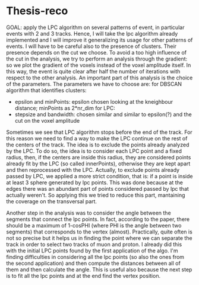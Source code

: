 # Thesis-reco
GOAL: apply the LPC algorithm on several patterns of event, in particular events with 2 and 3 tracks. Hence, I will take the lpc algorithm already implemented and I will improve it generalizing its usage for other patterns of events. I will have to be careful also to the presence of clusters. Their presence depends on the cut we choose. To avoid a too high influence of the cut in the analysis, we try to perform an analysis through the gradient: so we plot the gradient of the voxels instead of the voxel amplitude itself. In this way, the event is quite clear after half the number of iterations with respect to the other analysis.
An important part of this analysis is the choice of the parameters. The parameters we have to choose are: 
for DBSCAN algorithm that identifies clusters: 
* epsilon and minPoints: epsilon chosen looking at the kneighbour distance; minPoints as 2*nr_dim
for LPC:
* stepsize and bandwidth: chosen similar and similar to epsilon(?)
and the cut on the voxel amplitude

Sometimes we see that LPC algorithm stops before the end of the track. For this reason we need to find a way to make the LPC continue on the rest of the centers of the track. The idea is to exclude the points already analyzed by the LPC. To do so, the idea is to consider each LPC point and a fixed radius, then, if the centers are inside this radius, they are considered points already fit by the LPC (so called innerPoints), otherwise they are kept apart and then reprocessed with the LPC. Actually, to exclude points already passed by LPC, we applied a more strict condition, that is: if a point is inside at least 3 sphere generated by lpc points. This was done because at the edges there was an abundant part of points considered passed by lpc that actually weren't. So applying this we tried to reduce this part, mantaining the coverage on the transversal part. 

Another step in the analysis was to consider the angle between the segments that connect the lpc points. In fact, according to the paper, there should be a maximum of 1-cosPHI (where PHI is the angle between two segments) that corresponds to the vertex (almost). Practically, quite often is not so precise but it helps us in finding the point where we can separate the track in order to select two tracks of muon and proton. I already did this with the initial LPC points found by the first application of the algo. I'm finding difficulties in considering all the lpc points (so also the ones from the second application) and then compute the distances between all of them and then calculate the angle. This is useful also because the next step is to fit all the lpc points and at the end find the vertex position.
